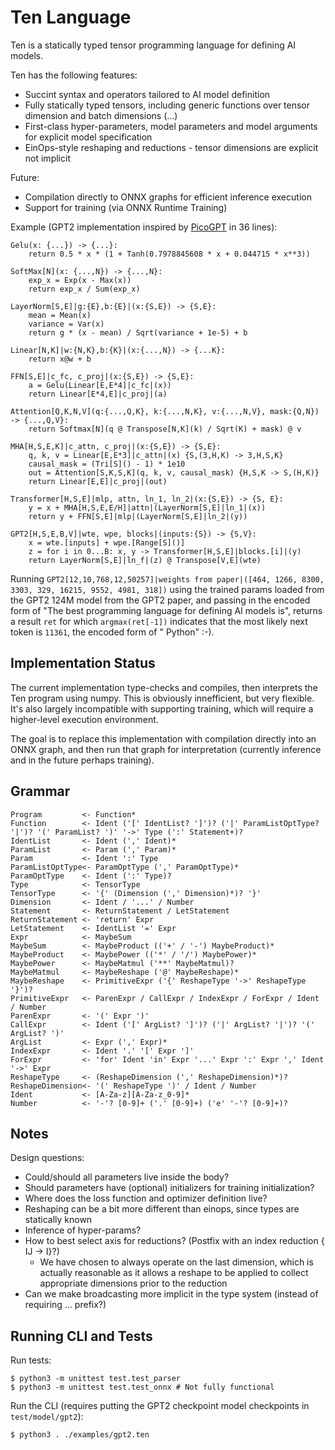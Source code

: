 # Ten Language

Ten is a statically typed tensor programming language for defining AI models.

Ten has the following features:
* Succint syntax and operators tailored to AI model definition
* Fully statically typed tensors, including generic functions over tensor dimension and batch dimensions (...)
* First-class hyper-parameters, model parameters and model arguments for explicit model specification
* EinOps-style reshaping and reductions - tensor dimensions are explicit not implicit

Future:
* Compilation directly to ONNX graphs for efficient inference execution
* Support for training (via ONNX Runtime Training)

Example (GPT2 implementation inspired by [PicoGPT](https://github.com/jaymody/picoGPT) in 36 lines):

```ten
Gelu(x: {...}) -> {...}:
    return 0.5 * x * (1 + Tanh(0.7978845608 * x + 0.044715 * x**3))

SoftMax[N](x: {...,N}) -> {...,N}:
    exp_x = Exp(x - Max(x))
    return exp_x / Sum(exp_x)

LayerNorm[S,E]|g:{E},b:{E}|(x:{S,E}) -> {S,E}:
    mean = Mean(x)
    variance = Var(x)
    return g * (x - mean) / Sqrt(variance + 1e-5) + b

Linear[N,K]|w:{N,K},b:{K}|(x:{...,N}) -> {...K}:
    return x@w + b

FFN[S,E]|c_fc, c_proj|(x:{S,E}) -> {S,E}:
    a = Gelu(Linear[E,E*4]|c_fc|(x))
    return Linear[E*4,E]|c_proj|(a)

Attention[Q,K,N,V](q:{...,Q,K}, k:{...,N,K}, v:{...,N,V}, mask:{Q,N}) -> {...,Q,V}:
    return Softmax[N](q @ Transpose[N,K](k) / Sqrt(K) + mask) @ v

MHA[H,S,E,K]|c_attn, c_proj|(x:{S,E}) -> {S,E}:
    q, k, v = Linear[E,E*3]|c_attn|(x) {S,(3,H,K) -> 3,H,S,K}
    causal_mask = (Tri[S]() - 1) * 1e10
    out = Attention[S,K,S,K](q, k, v, causal_mask) {H,S,K -> S,(H,K)}   
    return Linear[E,E]|c_proj|(out)

Transformer[H,S,E]|mlp, attn, ln_1, ln_2|(x:{S,E}) -> {S, E}:
    y = x + MHA[H,S,E,E/H]|attn|(LayerNorm[S,E]|ln_1|(x))
    return y + FFN[S,E]|mlp|(LayerNorm[S,E]|ln_2|(y))

GPT2[H,S,E,B,V]|wte, wpe, blocks|(inputs:{S}) -> {S,V}:
    x = wte.[inputs] + wpe.[Range[S]()]
    z = for i in 0...B: x, y -> Transformer[H,S,E]|blocks.[i]|(y)
    return LayerNorm[S,E]|ln_f|(z) @ Transpose[V,E](wte)
```

Running `GPT2[12,10,768,12,50257]|weights from paper|([464, 1266, 8300, 3303, 329, 16215, 9552, 4981, 318])` using the trained params loaded from the GPT2 124M model from the GPT2 paper, and passing in the encoded form of "The best programming language for defining AI models is", returns a result `ret` for which `argmax(ret[-1])` indicates that the most likely next token is `11361`, the encoded form of " Python" :-).

## Implementation Status

The current implementation type-checks and compiles, then interprets the Ten program using numpy.  This is obviously innefficient, but very flexible.  It's also largely incompatible with supporting training, which will require a higher-level execution environment.

The goal is to replace this implementation with compilation directly into an ONNX graph, and then run that graph for interpretation (currently inference and in the future perhaps training).

## Grammar

```peg
Program         <- Function*
Function        <- Ident ('[' IdentList? ']')? ('|' ParamListOptType? '|')? '(' ParamList? ')' '->' Type (':' Statement+)?
IdentList       <- Ident (',' Ident)*
ParamList       <- Param (',' Param)*
Param           <- Ident ':' Type
ParamListOptType<- ParamOptType (',' ParamOptType)*
ParamOptType    <- Ident (':' Type)?
Type            <- TensorType
TensorType      <- '{' (Dimension (',' Dimension)*)? '}'
Dimension       <- Ident / '...' / Number
Statement       <- ReturnStatement / LetStatement
ReturnStatement <- 'return' Expr
LetStatement    <- IdentList '=' Expr
Expr            <- MaybeSum
MaybeSum        <- MaybeProduct (('+' / '-') MaybeProduct)*
MaybeProduct    <- MaybePower (('*' / '/') MaybePower)*
MaybePower      <- MaybeMatmul ('**' MaybeMatmul)?
MaybeMatmul     <- MaybeReshape ('@' MaybeReshape)*
MaybeReshape    <- PrimitiveExpr ('{' ReshapeType '->' ReshapeType '}')?
PrimitiveExpr   <- ParenExpr / CallExpr / IndexExpr / ForExpr / Ident / Number 
ParenExpr       <- '(' Expr ')'
CallExpr        <- Ident ('[' ArgList? ']')? ('|' ArgList? '|')? '(' ArgList? ')'
ArgList         <- Expr (',' Expr)*
IndexExpr       <- Ident '.' '[' Expr ']'
ForExpr         <- 'for' Ident 'in' Expr '...' Expr ':' Expr ',' Ident '->' Expr
ReshapeType     <- (ReshapeDimension (',' ReshapeDimension)*)?
ReshapeDimension<- '(' ReshapeType ')' / Ident / Number 
Ident           <- [A-Za-z][A-Za-z_0-9]*
Number          <- '-'? [0-9]+ ('.' [0-9]+) ('e' '-'? [0-9]+)?
```

## Notes

Design questions:
* Could/should all parameters live inside the body?
* Should parameters have (optional) initializers for training initialization?
* Where does the loss function and optimizer definition live?
* Reshaping can be a bit more different than einops, since types are statically known
* Inference of hyper-params?
* How to best select axis for reductions? (Postfix with an index reduction { IJ -> I}?)
  * We have chosen to always operate on the last dimension, which is actually reasonable as it allows a reshape to be applied to collect appropriate dimensions prior to the reduction
* Can we make broadcasting more implicit in the type system (instead of requiring ... prefix?)

## Running CLI and Tests

Run tests:

```shell
$ python3 -m unittest test.test_parser
$ python3 -m unittest test.test_onnx # Not fully functional
```

Run the CLI (requires putting the GPT2 checkpoint model checkpoints in `test/model/gpt2`):

```shell
$ python3 . ./examples/gpt2.ten
```
